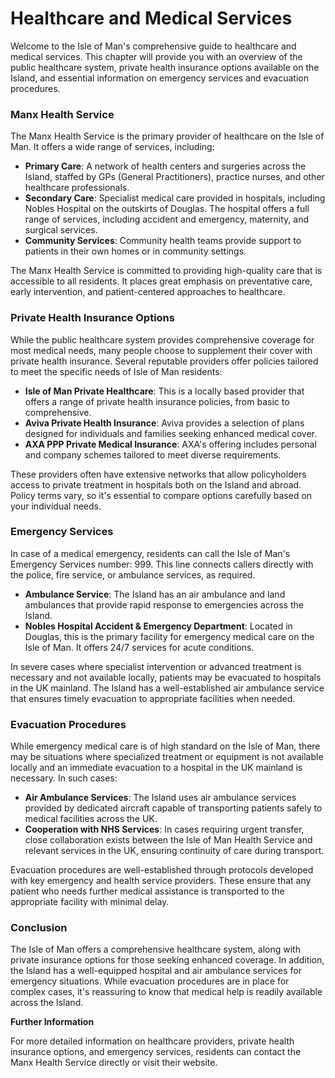 # Healthcare and Medical Services

Welcome to the Isle of Man's comprehensive guide to healthcare and medical services. 
This chapter will provide you with an overview of the public healthcare system, private health insurance options available on the Island, and essential information on emergency services and evacuation procedures.

### **Manx Health Service**

The Manx Health Service is the primary provider of healthcare on the Isle of Man. It offers a wide range of services, including:

- **Primary Care**: A network of health centers and surgeries across the Island, staffed by GPs (General Practitioners), practice nurses, and other healthcare professionals.
- **Secondary Care**: Specialist medical care provided in hospitals, including Nobles Hospital on the outskirts of Douglas. The hospital offers a full range of services, including accident and emergency, maternity, and surgical services.
- **Community Services**: Community health teams provide support to patients in their own homes or in community settings.

The Manx Health Service is committed to providing high-quality care that is accessible to all residents. It places great emphasis on preventative care, early intervention, and patient-centered approaches to healthcare.

### **Private Health Insurance Options**

While the public healthcare system provides comprehensive coverage for most medical needs, many people choose to supplement their cover with private health insurance. Several reputable providers offer policies tailored to meet the specific needs of Isle of Man residents:

- **Isle of Man Private Healthcare**: This is a locally based provider that offers a range of private health insurance policies, from basic to comprehensive.
- **Aviva Private Health Insurance**: Aviva provides a selection of plans designed for individuals and families seeking enhanced medical cover.
- **AXA PPP Private Medical Insurance**: AXA's offering includes personal and company schemes tailored to meet diverse requirements.

These providers often have extensive networks that allow policyholders access to private treatment in hospitals both on the Island and abroad. Policy terms vary, so it's essential to compare options carefully based on your individual needs.

### **Emergency Services**

In case of a medical emergency, residents can call the Isle of Man's Emergency Services number: 999. This line connects callers directly with the police, fire service, or ambulance services, as required.

- **Ambulance Service**: The Island has an air ambulance and land ambulances that provide rapid response to emergencies across the Island.
- **Nobles Hospital Accident & Emergency Department**: Located in Douglas, this is the primary facility for emergency medical care on the Isle of Man. It offers 24/7 services for acute conditions.

In severe cases where specialist intervention or advanced treatment is necessary and not available locally, patients may be evacuated to hospitals in the UK mainland. The Island has a well-established air ambulance service that ensures timely evacuation to appropriate facilities when needed.

### **Evacuation Procedures**

While emergency medical care is of high standard on the Isle of Man, there may be situations where specialized treatment or equipment is not available locally and an immediate evacuation to a hospital in the UK mainland is necessary. In such cases:

- **Air Ambulance Services**: The Island uses air ambulance services provided by dedicated aircraft capable of transporting patients safely to medical facilities across the UK.
- **Cooperation with NHS Services**: In cases requiring urgent transfer, close collaboration exists between the Isle of Man Health Service and relevant services in the UK, ensuring continuity of care during transport.

Evacuation procedures are well-established through protocols developed with key emergency and health service providers. These ensure that any patient who needs further medical assistance is transported to the appropriate facility with minimal delay.

### **Conclusion**

The Isle of Man offers a comprehensive healthcare system, along with private insurance options for those seeking enhanced coverage. In addition, the Island has a well-equipped hospital and air ambulance services for emergency situations. While evacuation procedures are in place for complex cases, it's reassuring to know that medical help is readily available across the Island.

**Further Information**

For more detailed information on healthcare providers, private health insurance options, and emergency services, residents can contact the Manx Health Service directly or visit their website.